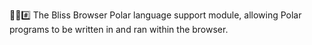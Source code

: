 🌳️🌐️#️⃣️ The Bliss Browser Polar language support module, allowing Polar programs to be written in and ran within the browser.

